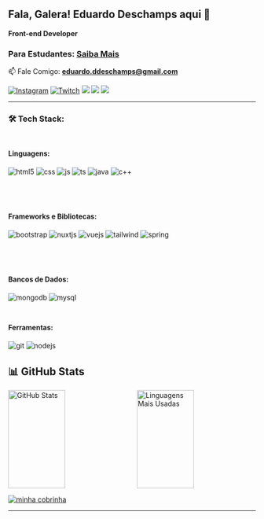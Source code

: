 
## Fala, Galera! Eduardo Deschamps aqui 👋

 **Front-end Developer**
### Para Estudantes: <a href="https://www.linkedin.com/posts/eduardo-deschamps-96ba731b9_estudantesdetecnologia-ferramentasgratuitas-activity-7206064010797002753-QBDP?utm_source=share&utm_medium=member_desktop">Saiba Mais</a>
📫 Fale Comigo: **eduardo.ddeschamps@gmail.com**
  
[![Instagram](https://img.shields.io/badge/Instagram-E4405F?style=for-the-badge&logo=instagram&logoColor=white)](https://instagram.com/_ddeschamps)
[![Twitch](https://img.shields.io/badge/Twitch-9146FF?style=for-the-badge&logo=twitch&logoColor=white)](https://twitch.tv/dechampola)
<a href="https://discord.gg/dechampola" target="_blank"><img src="https://img.shields.io/badge/Discord-7289DA?style=for-the-badge&logo=discord&logoColor=white" target="_blank"></a>
<a href="mailto:eduardo.ddeschamps@gmail.com"><img src="https://img.shields.io/badge/-Gmail-%23333?style=for-the-badge&logo=gmail&logoColor=white" target="_blank"></a>
<a href="https://www.linkedin.com/in/eduardo-deschamps-96ba731b9/" target="_blank"><img src="https://img.shields.io/badge/-LinkedIn-%230077B5?style=for-the-badge&logo=linkedin&logoColor=white" target="_blank"></a>

---

### **🛠️ Tech Stack:**

<div style="display: flex; flex-wrap: nowrap; overflow-x: auto; padding: 10px 0;">
  <div style="flex: 1; margin-right: 20px;">
    <h4>Linguagens:</h4>
    <p>
      <img align="center" alt="html5" src="https://img.shields.io/badge/HTML5-E34F26?style=for-the-badge&logo=html5&logoColor=white" />
      <img align="center" alt="css" src="https://img.shields.io/badge/CSS3-1572B6?style=for-the-badge&logo=css3&logoColor=white" />
      <img align="center" alt="js" src="https://img.shields.io/badge/JavaScript-F7DF1E?style=for-the-badge&logo=javascript&logoColor=black" />
      <img align="center" alt="ts" src="https://img.shields.io/badge/TypeScript-007ACC?style=for-the-badge&logo=typescript&logoColor=white" />
      <img align="center" alt="java" src="https://img.shields.io/badge/-Java-000?logo=openjdk&logoColor=E94D5F&style=for-the-badge&logoColor=white" />
      <img align="center" alt="c++" src="https://img.shields.io/badge/-C++-000?logo=cplusplus&logoColor=30A3DC&style=for-the-badge" />
    </p>
  </div>
</div>

<div style="margin: 20px 0;"></div>

<div style="display: flex; flex-wrap: nowrap; overflow-x: auto; padding: 10px 0;">
  <div style="flex: 1 mt-10;">
    <h4>Frameworks e Bibliotecas:</h4>
    <p>
      <img align="center" alt="bootstrap" src="https://img.shields.io/badge/Bootstrap-7952B3?style=for-the-badge&logo=bootstrap&logoColor=white" />
      <img align="center" alt="nuxtjs" src="https://img.shields.io/badge/Nuxt.js-00DC82?style=for-the-badge&logo=nuxtdotjs&logoColor=white" />
      <img align="center" alt="vuejs" src="https://img.shields.io/badge/Vue.js-42B883?style=for-the-badge&logo=vue.js&logoColor=white" />
      <img align="center" alt="tailwind" src="https://img.shields.io/badge/TailwindCSS-06B6D4?style=for-the-badge&logo=tailwind-css&logoColor=white" />
      <img align="center" alt="spring" src="https://img.shields.io/badge/Spring-6DB33F?style=for-the-badge&logo=spring&logoColor=white" />
    </p>
  </div>
</div>

<div style="margin: 20px 0;"></div>

<!-- Bancos de Dados -->
<div style="display: flex; flex-wrap: nowrap; overflow-x: auto; padding: 10px 0;">
  <div style="margin-right: 20px; flex: 1;">
    <h4>Bancos de Dados:</h4>
    <p>
      <img align="center" alt="mongodb" src="https://img.shields.io/badge/-MongoDB-000?logo=mongodb&logoColor=30A3DC&style=for-the-badge&logoColor=white" />
      <img align="center" alt="mysql" src="https://img.shields.io/badge/-MySql-000?logo=mysql&logoColor=30A3DC&style=for-the-badge&logoColor=white" />
    </p>
  </div>
</div>

<div style="margin: 20px 0;"></div>

<div style="flex: 1;">
  <h4>Ferramentas:</h4>
  <p>
    <img align="center" alt="git" src="https://img.shields.io/badge/Git-000?style=for-the-badge&logo=git&logoColor=E94D5F" />
    <img align="center" alt="nodejs" src="https://img.shields.io/badge/Node.js-43853D?style=for-the-badge&logo=node.js&logoColor=white" />
  </p>
</div>

## 📊 GitHub Stats

<div style="display: flex; justify-content: space-between;">
  <img src="https://github-readme-stats.vercel.app/api?username=deschamps10&show_icons=true&theme=radical" alt="GitHub Stats" width="48%" height="200px" />
  <img src="https://github-readme-stats.vercel.app/api/top-langs/?username=deschamps10&layout=compact&theme=radical" alt="Linguagens Mais Usadas" width="48%" height="200px" />
</div>

[![minha cobrinha](https://github.com/deschamps10/minha_cobrinha/commits/main)](https://github.com/deschamps10/minha_cobrinha/commits/main)

---
